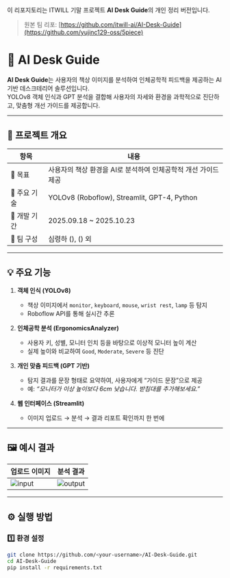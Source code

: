 이 리포지토리는 ITWILL 기말 프로젝트 **AI Desk Guide**의 개인 정리 버전입니다.  
> 원본 팀 리포: [https://github.com/itwill-ai/AI-Desk-Guide](https://github.com/yujinc129-oss/5piece)


# 🦾 AI Desk Guide

**AI Desk Guide**는 사용자의 책상 이미지를 분석하여 인체공학적 피드백을 제공하는 AI 기반 데스크테리어 솔루션입니다.  
YOLOv8 객체 인식과 GPT 분석을 결합해 사용자의 자세와 환경을 과학적으로 진단하고, 맞춤형 개선 가이드를 제공합니다.

---

## 📘 프로젝트 개요

| 항목 | 내용 |
|------|------|
| 🎯 목표 | 사용자의 책상 환경을 AI로 분석하여 인체공학적 개선 가이드 제공 |
| 🧠 주요 기술 | YOLOv8 (Roboflow), Streamlit, GPT-4, Python |
| 📅 개발 기간 | 2025.09.18 ~ 2025.10.23 |
| 👥 팀 구성 | 심령하 (),  () 외 |

---

## 💡 주요 기능

1. **객체 인식 (YOLOv8)**
   - 책상 이미지에서 `monitor`, `keyboard`, `mouse`, `wrist rest`, `lamp` 등 탐지  
   - Roboflow API를 통해 실시간 추론

2. **인체공학 분석 (ErgonomicsAnalyzer)**
   - 사용자 키, 성별, 모니터 인치 등을 바탕으로 이상적 모니터 높이 계산  
   - 실제 높이와 비교하여 `Good`, `Moderate`, `Severe` 등 진단

3. **개인 맞춤 피드백 (GPT 기반)**
   - 탐지 결과를 문장 형태로 요약하여, 사용자에게 “가이드 문장”으로 제공  
   - 예: *“모니터가 이상 높이보다 6cm 낮습니다. 받침대를 추가해보세요.”*

4. **웹 인터페이스 (Streamlit)**
   - 이미지 업로드 → 분석 → 결과 리포트 확인까지 한 번에

---

## 🖼️ 예시 결과

| 업로드 이미지 | 분석 결과 |
|----------------|-------------|
| ![input]("C:\Users\itwill\Desktop\sample_input.jpg") | ![output]("C:\Users\itwill\Desktop\sample_output.png") |

---

## ⚙️ 실행 방법

### 1️⃣ 환경 설정
```bash
git clone https://github.com/<your-username>/AI-Desk-Guide.git
cd AI-Desk-Guide
pip install -r requirements.txt
